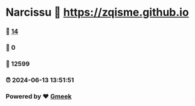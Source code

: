 # Narcissu :link: https://zqisme.github.io 
### :page_facing_up: [14](https://zqisme.github.io/tag.html) 
### :speech_balloon: 0 
### :hibiscus: 12599 
### :alarm_clock: 2024-06-13 13:51:51 
### Powered by :heart: [Gmeek](https://github.com/Meekdai/Gmeek)
